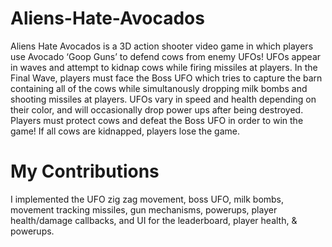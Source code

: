 # Aliens-Hate-Avocados
Aliens Hate Avocados is a 3D action shooter video game in which players use Avocado ‘Goop Guns’ to defend cows from enemy UFOs! 
UFOs appear in waves and attempt to kidnap cows while firing missiles at players. In the Final Wave, players must face the Boss UFO 
which tries to capture the barn containing all of the cows while simultanously dropping milk bombs and shooting missiles at players. 
UFOs vary in speed and health depending on their color, and will occasionally drop power ups after being destroyed. 
Players must protect cows and defeat the Boss UFO in order to win the game! If all cows are kidnapped, players lose the game. 

# My Contributions
I implemented the UFO zig zag movement, boss UFO, milk bombs, movement tracking missiles, gun mechanisms, powerups, player health/damage callbacks, 
and UI for the leaderboard, player health, & powerups.
